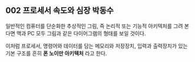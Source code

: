## 002 프로세서 속도와 심장 박동수

일반적인 컴퓨터를 단순화한 추상적인 그림, 즉 논리적 또는 기능적 아키텍처를 그려 본다면 맥과 PC 모두 그림과 같은 다이어그램의 형태를 보일 것이다.

이처럼 프로세서, 명령어와 데이터를 담는 메모리와 저장장치, 입력과 출력장치가 있는 기본 구조를 흔히 **폰 노이만 아키텍처** 라고 한다.
